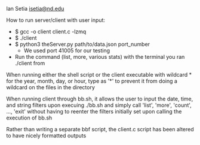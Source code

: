 Ian Setia
isetia@nd.edu

How to run server/client with user input:
- $ gcc -o client client.c -lzmq
- $ ./client
- $ python3 theServer.py path/to/data.json port_number
	- We used port 41005 for our testing
- Run the command (list, more, various stats) with the terminal you ran ./client from

When running either the shell script or the client executable with wildcard * for the year, month, day, or hour, type as '*' to prevent it from doing a wildcard on the files in the directory

When running client through bb.sh, it allows the user to input the date, time, and string filters upon execuing ./bb.sh and simply call 'list', 'more', 'count', ..., 'exit' without having to reenter the filters initially set upon calling the execution of bb.sh

Rather than writing a separate bbf script, the client.c script has been altered to have nicely formatted outputs

